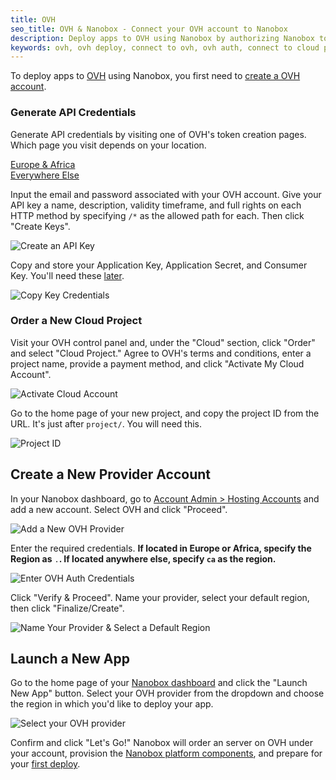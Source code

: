 ```yaml
---
title: OVH
seo_title: OVH & Nanobox - Connect your OVH account to Nanobox
description: Deploy apps to OVH using Nanobox by authorizing Nanobox to order and provision servers on your behalf. This doc walks through the authorization process.
keywords: ovh, ovh deploy, connect to ovh, ovh auth, connect to cloud provider
---
```


To deploy apps to [OVH](https://www.ovh.com/us/) using Nanobox, you first need to [create a OVH account](https://www.ovh.com/us/support/new_nic.xml).

### Generate API Credentials
Generate API credentials by visiting one of OVH's token creation pages. Which page you visit depends on your location.

<a href="https://api.ovh.com/createToken/index.cgi?GET=/*&PUT=/*&POST=/*&DELETE=/*" target="\_blank">Europe & Africa</a>  
<a href="https://ca.api.ovh.com/createToken/index.cgi?GET=/*&PUT=/*&POST=/*&DELETE=/*" target="\_blank">Everywhere Else</a>

Input the email and password associated with your OVH account. Give your API key a name, description, validity timeframe, and full rights on each HTTP method by specifying `/*` as the allowed path for each. Then click "Create Keys".

![Create an API Key](/assets/images/ovh-create-api-key.png)

Copy and store your Application Key, Application Secret, and Consumer Key. You'll need these [later](#createanewprovideraccount).

![Copy Key Credentials](/assets/images/ovh-copy-key-creds.png)

### Order a New Cloud Project
Visit your OVH control panel and, under the "Cloud" section, click "Order" and select "Cloud Project." Agree to OVH's terms and conditions, enter a project name, provide a payment method, and click "Activate My Cloud Account".

![Activate Cloud Account](/assets/images/ovh-activate-cloud-account.png)

Go to the home page of your new project, and copy the project ID from the URL. It's just after `project/`. You will need this.

![Project ID](/assets/images/ovh-project-id.png)


## Create a New Provider Account
In your Nanobox dashboard, go to [Account Admin > Hosting Accounts](https://dashboard.nanobox.io/provider_accounts) and add a new account. Select OVH and click "Proceed".

![Add a New OVH Provider](/assets/images/new-provider-ovh.png)

Enter the required credentials. **If located in Europe or Africa, specify the Region as** `.`**. If located anywhere else, specify `ca` as the region.**

![Enter OVH Auth Credentials](/assets/images/new-provider-ovh-auth.png)

Click "Verify & Proceed". Name your provider, select your default region, then click "Finalize/Create".

![Name Your Provider & Select a Default Region](/assets/images/new-provider-ovh-name.png)

## Launch a New App
Go to the home page of your [Nanobox dashboard](https://dashboard.nanobox.io) and click the "Launch New App" button. Select your OVH provider from the dropdown and choose the region in which you'd like to deploy your app.

![Select your OVH provider](/assets/images/new-app-ovh.png)

Confirm and click "Let's Go!" Nanobox will order an server on OVH under your account, provision the [Nanobox platform components](/live-app-management/platform-components/), and prepare for your [first deploy](/workflow/deploy-code/).
